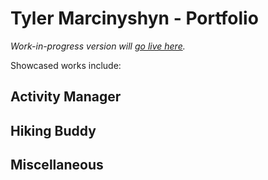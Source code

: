 # Tyler Marcinyshyn - Portfolio

*Work-in-progress version will [go live here](https://tylo-zane.github.io/portfolio2/).*

Showcased works include:

## Activity Manager
## Hiking Buddy
## Miscellaneous
